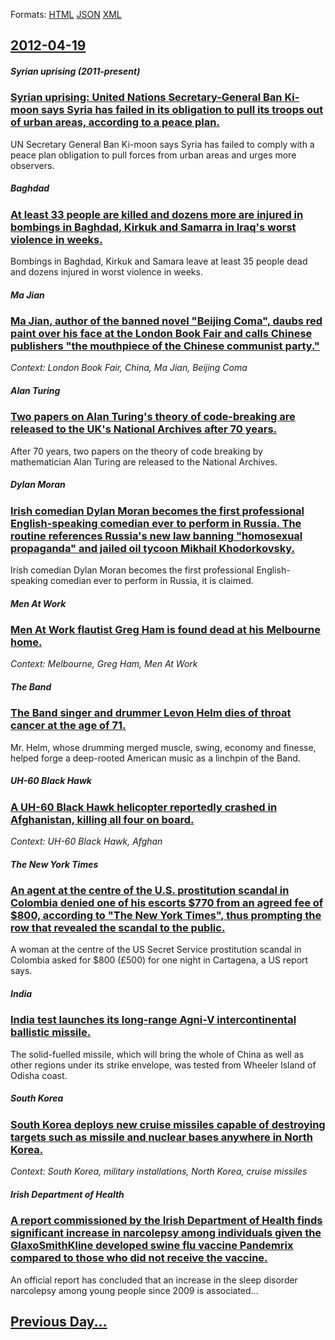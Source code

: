 
Formats: [HTML](2012/04/19/index.html)  [JSON](2012/04/19/index.json)  [XML](2012/04/19/index.xml)  

## [2012-04-19](/news/2012/04/19/index.md)

##### Syrian uprising (2011-present)
### [Syrian uprising: United Nations Secretary-General Ban Ki-moon says Syria has failed in its obligation to pull its troops out of urban areas, according to a peace plan. ](/news/2012/04/19/syrian-uprising-united-nations-secretary-general-ban-ki-moon-says-syria-has-failed-in-its-obligation-to-pull-its-troops-out-of-urban-areas.md)
UN Secretary General Ban Ki-moon says Syria has failed to comply with a peace plan obligation to pull forces from urban areas and urges more observers.

##### Baghdad
### [At least 33 people are killed and dozens more are injured in bombings in Baghdad, Kirkuk and Samarra in Iraq's worst violence in weeks. ](/news/2012/04/19/at-least-33-people-are-killed-and-dozens-more-are-injured-in-bombings-in-baghdad-kirkuk-and-samarra-in-iraq-s-worst-violence-in-weeks.md)
Bombings in Baghdad, Kirkuk and Samara leave at least 35 people dead and dozens injured in worst violence in weeks.

##### Ma Jian
### [Ma Jian, author of the banned novel "Beijing Coma", daubs red paint over his face at the London Book Fair and calls Chinese publishers "the mouthpiece of the Chinese communist party." ](/news/2012/04/19/ma-jian-author-of-the-banned-novel-beijing-coma-daubs-red-paint-over-his-face-at-the-london-book-fair-and-calls-chinese-publishers-the.md)
_Context: London Book Fair, China, Ma Jian, Beijing Coma_

##### Alan Turing
### [Two papers on Alan Turing's theory of code-breaking are released to the UK's National Archives after 70 years. ](/news/2012/04/19/two-papers-on-alan-turing-s-theory-of-code-breaking-are-released-to-the-uk-s-national-archives-after-70-years.md)
After 70 years, two papers on the theory of code breaking by mathematician Alan Turing are released to the National Archives.

##### Dylan Moran
### [Irish comedian Dylan Moran becomes the first professional English-speaking comedian ever to perform in Russia. The routine references Russia's new law banning "homosexual propaganda" and jailed oil tycoon Mikhail Khodorkovsky. ](/news/2012/04/19/irish-comedian-dylan-moran-becomes-the-first-professional-english-speaking-comedian-ever-to-perform-in-russia-the-routine-references-russia.md)
Irish comedian Dylan Moran becomes the first professional English-speaking comedian ever to perform in Russia, it is claimed.

##### Men At Work
### [Men At Work flautist Greg Ham is found dead at his Melbourne home. ](/news/2012/04/19/men-at-work-flautist-greg-ham-is-found-dead-at-his-melbourne-home.md)
_Context: Melbourne, Greg Ham, Men At Work_

##### The Band
### [The Band singer and drummer Levon Helm dies of throat cancer at the age of 71. ](/news/2012/04/19/the-band-singer-and-drummer-levon-helm-dies-of-throat-cancer-at-the-age-of-71.md)
Mr. Helm, whose drumming merged muscle, swing, economy and finesse, helped forge a deep-rooted American music as a linchpin of the Band.

##### UH-60 Black Hawk
### [A UH-60 Black Hawk helicopter reportedly crashed in Afghanistan, killing all four on board. ](/news/2012/04/19/a-uh-60-black-hawk-helicopter-reportedly-crashed-in-afghanistan-killing-all-four-on-board.md)
_Context: UH-60 Black Hawk, Afghan_

##### The New York Times
### [An agent at the centre of the U.S. prostitution scandal in Colombia denied one of his escorts $770 from an agreed fee of $800, according to "The New York Times", thus prompting the row that revealed the scandal to the public. ](/news/2012/04/19/an-agent-at-the-centre-of-the-u-s-prostitution-scandal-in-colombia-denied-one-of-his-escorts-770-from-an-agreed-fee-of-800-according-to.md)
A woman at the centre of the US Secret Service prostitution scandal in Colombia asked for $800 (£500) for one night in Cartagena, a US report says.

##### India
### [India test launches its long-range Agni-V intercontinental ballistic missile. ](/news/2012/04/19/india-test-launches-its-long-range-agni-v-intercontinental-ballistic-missile.md)
The solid-fuelled missile, which will bring the whole of China as well as other regions under its strike envelope, was tested from Wheeler Island of Odisha coast.

##### South Korea
### [South Korea deploys new cruise missiles capable of destroying targets such as missile and nuclear bases anywhere in North Korea. ](/news/2012/04/19/south-korea-deploys-new-cruise-missiles-capable-of-destroying-targets-such-as-missile-and-nuclear-bases-anywhere-in-north-korea.md)
_Context: South Korea, military installations, North Korea, cruise missiles_

##### Irish Department of Health
### [A report commissioned by the Irish Department of Health finds significant increase in narcolepsy among individuals given the GlaxoSmithKline developed swine flu vaccine Pandemrix compared to those who did not receive the vaccine. ](/news/2012/04/19/a-report-commissioned-by-the-irish-department-of-health-finds-significant-increase-in-narcolepsy-among-individuals-given-the-glaxosmithkline.md)
An official report has concluded that an increase in the sleep disorder narcolepsy among young people since 2009 is associated&hellip;

## [Previous Day...](/news/2012/04/18/index.md)

